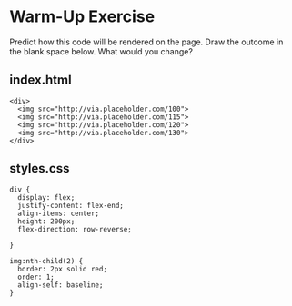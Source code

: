 # Warm-Up Exercise
Predict how this code will be rendered on the page. Draw the outcome in the blank space below. What would you change?

## index.html

```
<div>
  <img src="http://via.placeholder.com/100">
  <img src="http://via.placeholder.com/115">
  <img src="http://via.placeholder.com/120">
  <img src="http://via.placeholder.com/130">
</div>
```

## styles.css

```
div {
  display: flex;
  justify-content: flex-end;
  align-items: center;
  height: 200px;
  flex-direction: row-reverse;
  
}

img:nth-child(2) {
  border: 2px solid red;
  order: 1;
  align-self: baseline;
}
```
